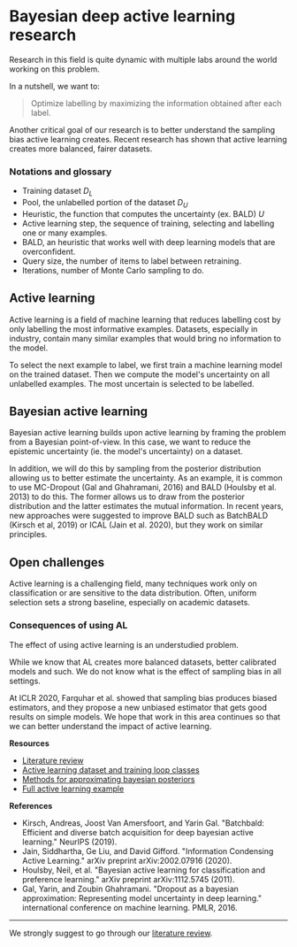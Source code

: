 # Bayesian deep active learning research

Research in this field is quite dynamic with multiple labs around the world working on this problem.

In a nutshell, we want to:

> Optimize labelling by maximizing the information obtained after each label.
    
Another critical goal of our research is to better understand the sampling bias active learning creates. 
Recent research has shown that active learning creates more balanced, fairer datasets.

### Notations and glossary

* Training dataset $D_L$
* Pool, the unlabelled portion of the dataset $D_U$
* Heuristic, the function that computes the uncertainty (ex. BALD) $U$
* Active learning step, the sequence of training, selecting and labelling one or many examples.
* BALD, an heuristic that works well with deep learning models that are overconfident.
* Query size, the number of items to label between retraining.
* Iterations, number of Monte Carlo sampling to do.

## Active learning

Active learning is a field of machine learning that reduces labelling cost by only labelling the most informative examples.
Datasets, especially in industry, contain many similar examples that would bring no information to the model.

To select the next example to label, we first train a machine learning model on the trained dataset.
Then we compute the model's uncertainty on all unlabelled examples. The most uncertain is selected to be labelled.


## Bayesian active learning

Bayesian active learning builds upon active learning by framing the problem from a Bayesian point-of-view.
In this case, we want to reduce the epistemic uncertainty (ie. the model's uncertainty) on a dataset.

In addition, we will do this by sampling from the posterior distribution allowing us to better estimate the uncertainty.
As an example, it is common to use MC-Dropout (Gal and Ghahramani, 2016) and BALD (Houlsby et al. 2013) to do this.
The former allows us to draw from the posterior distribution and the latter estimates the mutual information.
In recent years, new approaches were suggested to improve BALD such as BatchBALD (Kirsch et al, 2019) or ICAL (Jain et al. 2020), but they work on similar principles. 


## Open challenges

Active learning is a challenging field, many techniques work only on classification or are sensitive to the data distribution.
Often, uniform selection sets a strong baseline, especially on academic datasets.

### Consequences of using AL

The effect of using active learning is an understudied problem.

While we know that AL creates more balanced datasets, better calibrated models and such.
We do not know what is the effect of sampling bias in all settings. 

At ICLR 2020, Farquhar et al. showed that sampling bias produces biased estimators,
and they propose a new unbiased estimator that gets good results on simple models.
We hope that work in this area continues so that we can better understand the impact of active learning.


**Resources**
    
* [Literature review](/literature/index.md)
* [Active learning dataset and training loop classes](../notebooks/fundamentals/active-learning)
* [Methods for approximating bayesian posteriors](../notebooks/fundamentals/posteriors)
* [Full active learning example](../notebooks/active_learning_process)


**References**

* Kirsch, Andreas, Joost Van Amersfoort, and Yarin Gal. "Batchbald: Efficient and diverse batch acquisition for deep bayesian active learning." NeurIPS (2019).
* Jain, Siddhartha, Ge Liu, and David Gifford. "Information Condensing Active Learning." arXiv preprint arXiv:2002.07916 (2020).
* Houlsby, Neil, et al. "Bayesian active learning for classification and preference learning." arXiv preprint arXiv:1112.5745 (2011).
* Gal, Yarin, and Zoubin Ghahramani. "Dropout as a bayesian approximation: Representing model uncertainty in deep learning." international conference on machine learning. PMLR, 2016.

---

We strongly suggest to go through our [literature review](./literature/index.md).
